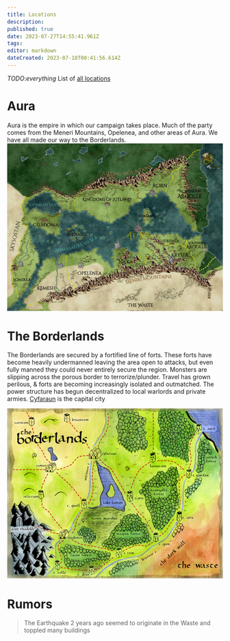 ```yaml
---
title: Locations
description: 
published: true
date: 2023-07-27T14:55:41.961Z
tags: 
editor: markdown
dateCreated: 2023-07-18T00:41:56.614Z
---
```


*TODO:everything* List of [all locations](https://dwiki.whateverishere.net/t/location?sort=title)
# Aura
Aura is the empire in which our campaign takes place. Much of the party comes from the Meneri Mountains, Opelenea, and other areas of Aura. We have all made our way to the Borderlands.
![picture12.png](/locations/picture12.png)
# The Borderlands
The Borderlands are secured by a fortified line of forts. These forts have become heavily undermanned leaving the area open to attacks, but even fully manned they could never entirely secure the region. Monsters are slipping across the porous border to terrorize/plunder. Travel has grown perilous, & forts are becoming increasingly isolated and outmatched. The power structure has begun decentralized to local warlords and private armies. [Cyfaraun](/locations/cyfaraun) is the capital city

![picture13.png](/locations/picture13.png)

# Rumors
> The Earthquake 2 years ago seemed to originate in the Waste and toppled many buildings




